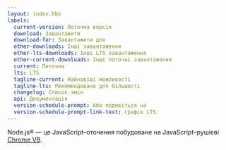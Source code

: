 ```yaml
---
layout: index.hbs
labels:
  current-version: Поточна версія
  download: Завантажити
  download-for: Завантажити для
  other-downloads: Інші завантаження
  other-lts-downloads: Інші LTS завантаження
  other-current-downloads: Інші поточні завантаження
  current: Поточна
  lts: LTS
  tagline-current: Найновіші можливості
  tagline-lts: Рекомендовано для більшості
  changelog: Список змін
  api: Документація
  version-schedule-prompt: Або подивіться на
  version-schedule-prompt-link-text: графік LTS.
---
```


Node.js® — це JavaScript–оточення побудоване на JavaScript–рушієві [Chrome V8](https://developers.google.com/v8/).

